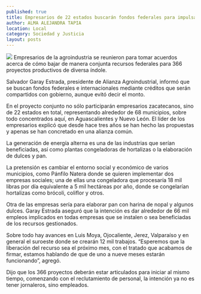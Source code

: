 ```yaml
---
published: true
title: Empresarios de 22 estados buscarán fondos federales para impulsar 366 proyectos
author: ALMA ALEJANDRA TAPIA
location: Local
category: Sociedad y Justicia
layout: posts
---
```


![](http://i.imgur.com/XIjjyjym.jpg)
Empresarios de la agroindustria se reunieron para tomar acuerdos acerca de cómo bajar de manera conjunta recursos federales para 366 proyectos productivos de diversa índole. 

Salvador Garay Estrada, presidente de Alianza Agroindustrial, informó que se buscan fondos federales e internacionales mediante créditos que serán compartidos con gobierno, aunque evitó decir el monto. 

En el proyecto conjunto no sólo participarán empresarios zacatecanos, sino de 22 estados en total, representando alrededor de 68 municipios, sobre todo concentrados aquí, en Aguascalientes y Nuevo León. El líder de los empresarios explicó que desde hace tres años se han hecho las propuestas y apenas se han concretado en una alianza común. 

La generación de energía alterna es una de las industrias que serían beneficiadas, así como plantas congeladoras de hortalizas o la elaboración de dulces y pan. 

La pretensión es cambiar el entorno social y económico de varios municipios, como Pánfilo Natera donde se quieren implementar dos empresas sociales; una de ellas una congeladora que procesaría 18 mil libras por día equivalente a 5 mil hectáreas por año, donde se congelarían hortalizas como brócoli, coliflor y otros.

Otra de las empresas sería para elaborar pan con harina de nopal y algunos dulces. Garay Estrada aseguró que la intención es dar alrededor de 66 mil empleos implicados en todas empresas que se instalen o sea beneficiadas de los recursos gestionados. 

Sobre todo hay avances en Luis Moya, Ojocaliente, Jerez, Valparaíso y en general el suroeste donde se crearán 12 mil trabajos. “Esperemos que la liberación del recurso sea el próximo mes, con el tratado que acabamos de firmar, estamos hablando de que de uno a nueve meses estarán funcionando”, agregó.

Dijo que los 366 proyectos deberán estar articulados para iniciar al mismo tiempo, comenzando con el reclutamiento de personal, la intención ya no es tener jornaleros, sino empleados.  
